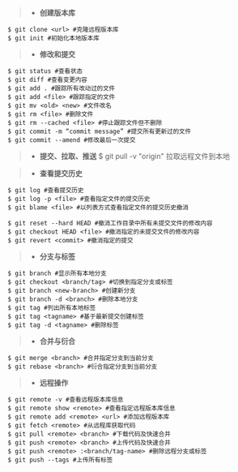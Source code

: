 > - **创建版本库**

    $ git clone <url> #克隆远程版本库
    $ git init #初始化本地版本库


> - **修改和提交**

    $ git status #查看状态
    $ git diff #查看变更内容
    $ git add . #跟踪所有改动过的文件
    $ git add <file> #跟踪指定的文件
    $ git mv <old> <new> #文件改名
    $ git rm <file> #删除文件
    $ git rm --cached <file> #停止跟踪文件但不删除
    $ git commit -m “commit message” #提交所有更新过的文件
    $ git commit --amend #修改最后一次提交

> - **提交、拉取、推送**
    $ git pull -v "origin"   拉取远程文件到本地

> - **查看提交历史**

    $ git log #查看提交历史
    $ git log -p <file> #查看指定文件的提交历史
    $ git blame <file> #以列表方式查看指定文件的提交历史撤消
    
    $ git reset --hard HEAD #撤消工作目录中所有未提交文件的修改内容
    $ git checkout HEAD <file> #撤消指定的未提交文件的修改内容
    $ git revert <commit> #撤消指定的提交


> - **分支与标签**

    $ git branch #显示所有本地分支
    $ git checkout <branch/tag> #切换到指定分支或标签
    $ git branch <new-branch> #创建新分支
    $ git branch -d <branch> #删除本地分支
    $ git tag #列出所有本地标签
    $ git tag <tagname> #基于最新提交创建标签
    $ git tag -d <tagname> #删除标签

> - **合并与衍合**

    $ git merge <branch> #合并指定分支到当前分支
    $ git rebase <branch> #衍合指定分支到当前分支
> 
> - **远程操作**

    $ git remote -v #查看远程版本库信息
    $ git remote show <remote> #查看指定远程版本库信息
    $ git remote add <remote> <url> #添加远程版本库
    $ git fetch <remote> #从远程库获取代码
    $ git pull <remote> <branch> #下载代码及快速合并
    $ git push <remote> <branch> #上传代码及快速合并
    $ git push <remote> :<branch/tag-name> #删除远程分支或标签
    $ git push --tags #上传所有标签
